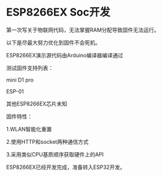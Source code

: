 # ESP8266EX Soc开发

第一次写关于物联网代码，无法掌握RAM分配导致固件无法运行。

以下是尽最大努力优化到固件不会死机。

ESP8266EX演示源代码由Arduino编译器编译通过


测试固件支持列表：

mini D1 pro

ESP-01

其他ESP8266EX芯片未知


固件特性：

1.WLAN智能化重置

2.使用HTTP和socket两种通信方式

3.采用类似CPU基质顺序获取硬件上的API

ESP8266EX已经开发完成，准备转入ESP32开发。
